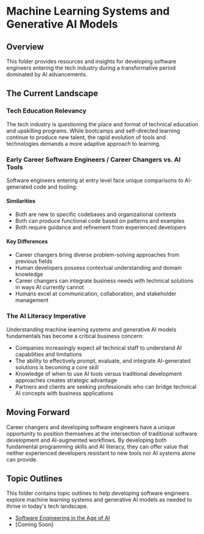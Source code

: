 # Machine Learning Systems and Generative AI Models

## Overview
This folder provides resources and insights for developing software engineers entering the tech industry during a transformative period dominated by AI advancements.

## The Current Landscape

### Tech Education Relevancy
The tech industry is questioning the place and format of technical education and upskilling programs. While bootcamps and self-directed learning continue to produce new talent, the rapid evolution of tools and technologies demands a more adaptive approach to learning.

### Early Career Software Engineers / Career Changers vs. AI Tools
Software engineers entering at entry level face unique comparisons to AI-generated code and tooling:

#### Similarities
- Both are new to specific codebases and organizational contexts
- Both can produce functional code based on patterns and examples
- Both require guidance and refinement from experienced developers

#### Key Differences
- Career changers bring diverse problem-solving approaches from previous fields
- Human developers possess contextual understanding and domain knowledge
- Career changers can integrate business needs with technical solutions in ways AI currently cannot
- Humans excel at communication, collaboration, and stakeholder management

### The AI Literacy Imperative
Understanding machine learning systems and generative AI models fundamentals has become a critical business concern:
- Companies increasingly expect all technical staff to understand AI capabilities and limitations
- The ability to effectively prompt, evaluate, and integrate AI-generated solutions is becoming a core skill
- Knowledge of when to use AI tools versus traditional development approaches creates strategic advantage
- Partners and clients are seeking professionals who can bridge technical AI concepts with business applications

## Moving Forward
Career changers and developing software engineers have a unique opportunity to position themselves at the intersection of traditional software development and AI-augmented workflows. By developing both fundamental programming skills and AI literacy, they can offer value that neither experienced developers resistant to new tools nor AI systems alone can provide.

## Topic Outlines
This folder contains topic outlines to help developing software engineers explore machine learning systems and generative AI models as needed to thrive in today's tech landscape.
- [Software Engineering in the Age of AI](/software-engineering-in-the-age-of-ai.md)
- [Coming Soon]

